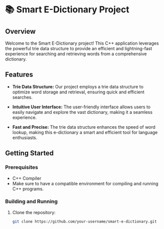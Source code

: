 # 📚 Smart E-Dictionary Project

## Overview

Welcome to the Smart E-Dictionary project! This C++ application leverages the powerful trie data structure to provide an efficient and lightning-fast experience for searching and retrieving words from a comprehensive dictionary.

## Features

- **Trie Data Structure:** Our project employs a trie data structure to optimize word storage and retrieval, ensuring quick and efficient searches.
  
- **Intuitive User Interface:** The user-friendly interface allows users to easily navigate and explore the vast dictionary, making it a seamless experience.

- **Fast and Precise:** The trie data structure enhances the speed of word lookup, making this e-dictionary a smart and efficient tool for language enthusiasts.

## Getting Started

### Prerequisites

- C++ Compiler
- Make sure to have a compatible environment for compiling and running C++ programs.

### Building and Running

1. Clone the repository:

   ```bash
   git clone https://github.com/your-username/smart-e-dictionary.git
